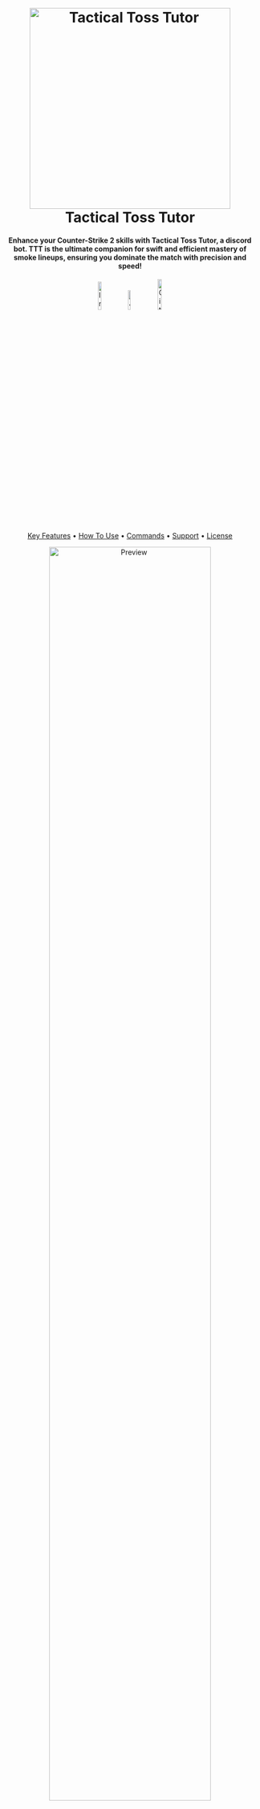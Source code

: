 

<h1 align="center">
  <br>
<img src="https://i.imgur.com/dOc0xAv.png" alt="Tactical Toss Tutor" width="400">
  <br>
  Tactical Toss Tutor  
  <br>
</h1>

<h4 align="center">Enhance your Counter-Strike 2 skills with Tactical Toss Tutor, a discord bot. TTT is the ultimate companion for swift and efficient mastery of smoke lineups, ensuring you dominate the match with precision and speed!</h4>

<p align="center">
<a href="https://discord.com/api/oauth2/authorize?client_id=1194043397451808868&permissions=125952&scope=bot"><img src="https://img.shields.io/badge/Invite-greenblue?style=for-the-badge&logo=Discord&logoColor=white" alt="Invite" width="12%"></a>
<a href="https://discord.gg/h572hfZDBh"><img src="https://img.shields.io/badge/Join-blue?style=for-the-badge&logo=Discord&logoColor=white" alt="Join" width="10%"></a>
<a href="https://github.com/bubfusion/Tactical-Toss-Tutor"><img src ="https://img.shields.io/badge/Github-white?style=for-the-badge&logo=github&logoColor=black" alt="Github" width="12.5%"></a>
</p>


<p align="center">
  <a href="#key-features">Key Features</a> •
  <a href="#how-to-use">How To Use</a> •
  <a href="#commands">Commands</a> •
  <a href="#support">Support</a> •
  <a href="#license">License</a>
  </p>
  <p align="center">
  <img src="https://github.com/bubfusion/Tactical-Toss-Tutor/blob/main/Images/Preview.gif" alt="Preview" width="80%">
</p>



## Key Features

 - Instantly get smokes for your favorite maps
 - See currently available maps
 - View all the lineups for maps
 - Easy to follow, high quality, and quick GIFs
 - 24/7 bot runtime!

## How To Use

#### Method 1:
Getting this bot in your discord is as easy as just inviting it! Below is a button you can click to add the bot to your server\
<a href="https://discord.com/api/oauth2/authorize?client_id=1194043397451808868&permissions=125952&scope=bot"><img src="https://img.shields.io/badge/Invite-greenblue?style=for-the-badge&logo=Discord&logoColor=white" alt="Invite" width="11%"></a>

#### Method 2:
If you do not have a server you can add the bot to, join the official Tactical Toss Tutor one!\
<a href="https://discord.gg/h572hfZDBh"><img src="https://img.shields.io/badge/Join-blue?style=for-the-badge&logo=Discord&logoColor=white" alt="Join" width="10%"></a>

#### Method 3:
Since this is an open source program, you can run the bot yourself! \
**Prerequisites**\
[Tactical Toss Tutor Repo](https://github.com/bubfusion/Tactical-Toss-Tutor)\
[Python 3](https://www.python.org/downloads/)\
[Discord.py](https://discordpy.readthedocs.io/en/stable/intro.html)\
[Discord Bot Account](https://discord.com/developers/docs/getting-started)\
[Discord Pretty Help](https://pypi.org/project/discord-pretty-help/)

**Installation**\
Step 1: Clone the repo\
Step 2: Create a ``config.py`` in your repo folder and add the line below\
``BOT_TOKEN = "YOUR BOT'S TOKEN HERE"``\
Step 3: Run ``bot.py``

## Commands
See available maps:\
```$maps```

View lineup for specific map:\
```$lineups <map>```

Get a GIF for a specific area you want to smoke\
```$smoke <map> <area>```

View commands\
```$help```

Invite the bot to your own server\
```$invite```

Join the official Tactical Toss Tutor\
```$join```

Link to the Tactical Toss Tutor website\
```$info```

Shows kill reward for a weapon\
```$kr <weapon>```

Shows current weapons in CS2\
```$weapons```

**More coming soon!**




## Support
Need help with the bot, have a suggestion, or don't have a server you can add the bot to? Join the discord with the button below! 

<a href="https://discord.gg/h572hfZDBh"><img src="https://img.shields.io/badge/Join-blue?style=for-the-badge&logo=Discord&logoColor=white" alt="Join" width="10%"></a>


## License

MIT


## Terms Of Service (for the hosted discord bot)
**Conditions**
General conditions regarding Tactical Toss Tutor bot are under this topic.

1. Our terms and conditions apply every user of Tactical Toss Tutor.
2. By adding Tactical Toss Tutor in your server, you agree to these terms of service and the future terms which we may add after a notice.
   
**Terms of Use**
1. Intentional command spam or attempts to crash the bot should not be made.
2. Tactical Toss Tutor should not be used in bot spam servers which cause command spam.
3. We reserve the rights to prohibit any server or user from using Tactical Toss Tutor.
4. The client is responsible for any violation caused by them.
5. We have the rights to update terms of service anytime with a notice in the support server.

## Privacy Policy
No personal data is collected or shared any third party, under any circumstances.

---

> GitHub: [@bubfusion](https://github.com/bubfusion)\
> Discord: Bubfusion

